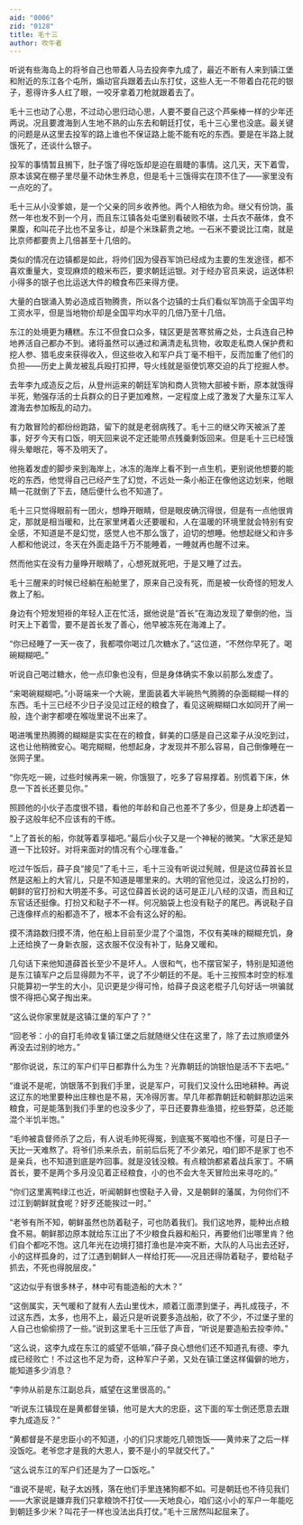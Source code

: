 ```yaml
---
aid: "0006"
zid: "0128"
title: 毛十三
author: 吹牛者
---
```


听说有些海岛上的将爷自己也带着人马去投奔李九成了，最近不断有人来到镇江堡和附近的东江各个屯所，煽动官兵跟着去山东打仗，这些人无一不带着白花花的银子，惹得许多人红了眼，一咬牙拿着刀枪就跟着去了。

毛十三也动了心思，不过动心思归动心思，人要不要自己这个芦柴棒一样的少年还两说。况且要渡海到人生地不熟的山东去和朝廷打仗，毛十三心里也没底。最关键的问题是从这里去投军的路上谁也不保证路上能不能有吃的东西。要是在半路上就饿死了，还谈什么银子。

投军的事情暂且搁下，肚子饿了得吃饭却是迫在眉睫的事情。这几天，天下着雪，原本该窝在棚子里尽量不动休生养息，但是毛十三饿得实在顶不住了——家里没有一点吃的了。

毛十三从小没爹娘，是一个父亲的同乡收养他。两个人相依为命。继父有份饷，虽然一年也发不到一个月，而且东江镇各处屯堡别看破败不堪，士兵衣不蔽体，食不果腹，和叫花子比也不呈多让，却是个米珠薪贵之地。一石米不要说比江南，就是比京师都要贵上几倍甚至十几倍的。

类似的情况在边镇都是如此，将帅们因为侵吞军饷已经成为主要的生发途径，都不喜欢重量大，变现麻烦的粮米布匹，要求朝廷运银。对于经办官员来说，运送体积小得多的银子也比运送大件的粮食布匹来得方便。

大量的白银涌入势必造成百物腾贵，所以各个边镇的士兵们看似军饷高于全国平均工资水平，但是当地物价却是全国平均水平的几倍乃至十几倍。

东江的处境更为糟糕。东江不但食口众多，辖区更是苦寒贫瘠之处，士兵连自己种地养活自己都办不到。诸将虽然可以通过和满清走私货物，收取走私商人保护费和挖人参、猎毛皮来获得收入，但这些收入和军户兵丁毫不相干，反而加重了他们的负担——历史上黄龙被乱兵殴打扣押，导火线就是驱使饥寒交迫的兵丁挖掘人参。

去年李九成造反之后，从登州运来的朝廷军饷和商人货物大部被卡断，原本就饿得半死，勉强存活的士兵群众的日子更加难熬，一定程度上成了激发了大量东江军人渡海去参加叛乱的动力。

有力敢冒险的都纷纷跑路，留下的就是老弱病残了。毛十三的继父昨天被派了差事，好歹今天有口饭，明天回来说不定还能带点残羹剩饭回来。但是毛十三已经饿得头晕眼花，等不及明天了。

他拖着发虚的脚步来到海岸上，冰冻的海岸上看不到一点生机，更别说他想要的能吃的东西，他觉得自己已经产生了幻觉，不远处一条小船正在像他这边划来，他眼睛一花就倒了下去，随后便什么也不知道了。

毛十三只觉得眼前有一团火，想睁开眼睛，但是眼皮确沉得很，但是有一点他很肯定，那就是相当暖和，比在家里烤着火还要暖和，人在温暖的环境里就会特别有安全感，不知道是不是幻觉，感觉人也不那么饿了，迫切的想睡。他想起继父和许多人都和他说过，冬天在外面走路千万不能睡着，一睡就再也醒不过来。

然而他实在没有力量睁开眼睛了，心想死就死吧，于是又睡了过去。

毛十三醒来的时候已经躺在船舱里了，原来自己没有死，而是被一伙奇怪的短发人救上了船。

身边有个短发短褂的年轻人正在忙活，据他说是“首长”在海边发现了晕倒的他，当时天上下着雪，要不是首长发了善心，他早被冻死在海滩上了。

“你已经睡了一天一夜了，我都喂你喝过几次糖水了。”这位道，“不然你早死了。喝碗糊糊吧。”

听说自己喝过糖水，他一点印象也没有，但是身体确实不象以前那么发虚了。

“来喝碗糊糊吧。”小哥端来一个大碗，里面装着大半碗热气腾腾的杂面糊糊一样的东西。毛十三已经不少日子没见过正经的粮食了，看见这碗糊糊口水如同开了闸一般，连个谢字都哽在喉咙里说不出来了。

喝进嘴里热腾腾的糊糊是实实在在的粮食，鲜美的口感是自己这辈子从没吃到过，这也让他稍微安心。喝完糊糊，他想起身，才发现并不那么容易，自己倒像睡在一张网子里。

“你先吃一碗，过些时候再来一碗，你饿狠了，吃多了容易撑着。别慌着下床，休息一下首长还要见你。”

照顾他的小伙子态度很不错，看他的年龄和自己也差不了多少，但是身上却透着一股子这般年纪不应该有的干练。

“上了首长的船，你就等着享福吧。”最后小伙子又是一个神秘的微笑。“大家还是知道一下比较好。对将来面对的情况有个心理准备。”

吃过午饭后，薛子良“接见”了毛十三，毛十三没有听说过髡贼，但是这位薛首长显然是这船上的大官儿，只是不知道是哪里来的。大明的官他见过，没这么打扮的，朝鲜的官打扮和大明差不多。可这位薛首长说的话可是正儿八经的汉语，而且和辽东官话还挺像。打扮又和鞑子不一样。何况脑袋上也没有鞑子的尾巴。再说鞑子自己连像样点的船都造不了，根本不会有这么好的船。

摸不清路数归摸不清，他在船上目前至少混了个温饱，不仅有美味的糊糊充饥，身上还给换了一身新衣服，这衣服不仅没有补丁，贴身又暖和。

几句话下来他知道薛首长至少不是坏人。人很和气，也不摆官架子，特别是知道他是东江镇军户之后显得颇为不平，说了不少朝廷的不是。毛十三按照本时空的标准只能算初一学生的大小，见识更是少得可怜，给薛子良这老棍子几句好话一哄骗就恨不得把心窝子掏出来。

“这么说你家里就是这镇江堡的军户了？”

“回老爷：小的自打毛帅收复镇江堡之后就随继父住在这里了，除了去过旅顺堡外再没去过别的地方。”

“那你说说，东江的军户们平日都靠什么为生？光靠朝廷的饷银怕是活不下去吧。”

“谁说不是呢，饷银落不到我们手里，说是军户，可我们又没什么田地耕种。再说这辽东的地里要种出庄稼也是不易，天冷得厉害。早几年都靠朝廷和朝鲜那边运来粮食，可是能落到我们手里的也没多少了，平日还要靠些渔猎，挖些野菜，总还能混个半饥半饱。”

“毛帅被袁督师杀了之后，有人说毛帅死得冤，到底冤不冤咱也不懂，可是日子一天比一天难熬了。将爷们杀来杀去，前前后后死了不少弟兄，咱们即不是家丁也不是亲兵，也不知道到底是咋回事。就是没钱没粮。有点粮饷都紧着战兵家丁。不瞒首长，要不是两个多月没见着正经粮食，小的也不会大冬天冒险出来寻吃的。”

“你们这里离鸭绿江也近，听闻朝鲜也恨鞑子入骨，又是朝鲜的藩属，为何你们不过江到朝鲜就食呢？好歹还能挨过一时。”

“老爷有所不知，朝鲜虽然也防着鞑子，可也防着我们。我们这地界，能种出点粮食不易。朝鲜那边原本就给东江出了不少粮食兵器和船只，再要他们出哪里肯？他们自个都吃不饱。这几年光在边境打猎打渔也是冲突不断，大队的人马出去还好，小的这样孤身的，过了江遇到朝鲜人一样给打死——况且还得防着鞑子，要给鞑子抓去，不死也得脱层皮。”

“这边似乎有很多林子，林中可有能造船的大木？”

“这倒属实，天气暖和了就有人去山里伐木，顺着江面漂到堡子，再扎成筏子，不过这东西，太多，也用不上，最近只是听说要多造战船，砍了不少，不过堡子里的人自己也偷偷捞了一些。”说到这里毛十三压低了声音，“听说是要造船去投李帅。”

“这么说，这李九成在东江的威望不低嘛，”薛子良心想他们还不知道孔有德、李九成已经败亡！不过这也不足为奇，这种军户子弟，又处在镇江堡这样偏僻的地方，能知道多少消息？

“李帅从前是东江副总兵，威望在这里很高的。”

“听说东江镇现在是黄都督坐镇，他可是大大的忠臣，这下面的军士倒还愿意去跟李九成造反？”

“黄都督是不是忠臣小的不知道，小的们只求能吃几顿饱饭——黄帅来了之后一样没饭吃。老爷您才是我的大恩人，要不是小的早就交代了。”

“这么说东江的军户们还是为了一口饭吃。”

“谁说不是呢，鞑子太凶残，落在他们手里连猪狗都不如。可是朝廷也不待见我们——大家说是嫌弃我们只拿粮饷不打仗——天地良心，咱们这小小的军户一年能吃到朝廷多少米？叫花子一样也没法出兵打仗。”毛十三居然叫起屈来了。
